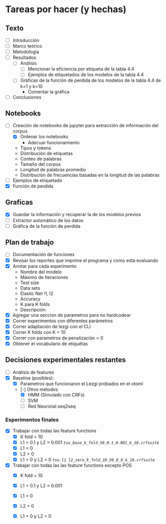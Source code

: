 # Tareas por hacer (y hechas)

## Texto

* [ ] Introducción
* [ ] Marco teórico
* [ ] Metodología
* [ ] Resultados
	* [ ] Análisis
		* [ ] Mencionar la eficiencia por etiqueta de la tabla 4.4
		* [ ] Ejemplos de etiquetados de los modelos de la tabla 4.4
	* [ ] Gráficas de la función de perdida de los modelos de la tabla 4.4 de k=1 y k=10
		* Comentar la gráfica
* [ ] Conclusiones

## Notebooks

* [ ] Creación de notebooks de jupyter para extracción de información del corpus
	* [x] Ordenar los notebooks
		* Adecuar funcionamiento
	* Tipos y tokens
	* Distribución de etiquetas
	* Conteo de palabras
	* Tamaño del corpus
	* Longitud de palabras promedio
	* Distribución de frecuencias basadas en la longitud de las palabras
* [ ] Ejemplos de etiquetado
* [x] Función de perdida

## Graficas

* [x] Guardar la información y recuperar la de los modelos previos
* [ ] Extractor automático de los datos
* [ ] Gráfica de la función de perdida

## Plan de trabajo

* [ ] Documentación de funciones
* [x] Revisar los reportes que imprime el programa y como esta evaluando
* [x] Anotar para cada experimento
    * Nombre del modelo
    * Máximo de Iteraciones
    * Test size
    * Data sets
    * Elastic Net l1, l2
    * Accuracy
    * K para K folds
    * Descripción
* [x] Agregar una seccion de parametros para no hardcodear
* [x] Correr experimentos con diferentes parámetros
* [x] Correr adaptación de lezgi con el CLI
* [x] Correr K folds con K = 10
* [x] Correr con parametros de penalización = 0
* [X] Obtener el vocabulario de etiquétas

## Decisiones experimentales restantes

* [ ] Análisis de features
* [x] Baseline (posibles):
	* [x] Parametros que funcionaron el Lezgi probados en el otomí
	* [-] Otros métodos
		* [x] HMM (Simulado con CRFs)
		* [ ] SVM
		* [ ] Red Neuronal seq2seq

### Esperimentos finales

* [x] Trabajar con todas las feature functions
  * [x] K fold = 10
  * [x] L1 = 0.1 y L2 = 0.001 *`tsu_base_k_fold_50_0.1_0.001_k_10.crfsuite`*
  * [x] L1 = 0 
  * [x] L2 = 0
  * [x] L1 = 0 y L2 = 0 *`tsu_l1_l2_zero_k_fold_10_50_0_0_k_10.crfsuite`*
* [x] Trabajar con todas las las feature functions excepto POS
  * [x] K fold = 10
  * [x] L1 = 0.1 y L2 = 0.001
  * [x] L1 = 0
  * [x] L2 = 0
  * [x] L1 = 0 y L2 = 0

